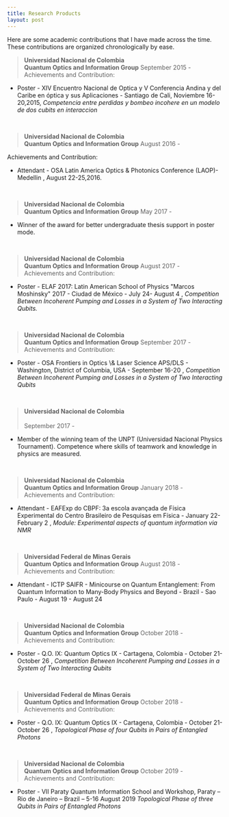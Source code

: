 ```yaml
---
title: Research Products
layout: post
---
```

<p>
  Here are some academic contributions that I have made across the time. These contributions are organized chronologically by ease.
</p>


><strong>Universidad Nacional de Colombia</strong><br>
<strong>Quantum Optics and Information Group</strong>                   September 2015 -<br>
Achievements and Contribution:
<ul>
  <li> Poster - XIV Encuentro Nacional de Optica y V Conferencia Andina y del Caribe en óptica y sus Aplicaciones - Santiago de Cali, Noviembre 16-20,2015, <em>Competencia entre perdidas y bombeo incohere en un modelo de dos cubits en interaccion</em> </li>
</ul><br>
 
><strong> Universidad Nacional de Colombia</strong><br>
<strong>Quantum Optics and Information Group</strong>     August 2016 -<br>

Achievements and Contribution:
<ul>
 <li> Attendant - OSA Latin America Optics & Photonics Conference (LAOP)- Medellin , August 22-25,2016. </li>
</ul><br>
 
><strong>Universidad Nacional de Colombia</strong><br> 
<strong>Quantum Optics and Information Group</strong>     May 2017 -<br>
<ul>
 <li> Winner of the award for better undergraduate thesis support in poster mode. </li>
</ul> <br>
 
><strong>Universidad Nacional de Colombia</strong><br> 
<strong>Quantum Optics and Information Group</strong>     August 2017 -<br>
Achievements and Contribution:
<ul>
 <li> Poster - ELAF 2017: Latin American School of Physics "Marcos Moshinsky" 2017 - Ciudad de México - July 24- August 4 , <em>Competition Between Incoherent Pumping and Losses in a System of Two Interacting Qubits.</em></li>
</ul><br>

><strong>Universidad Nacional de Colombia</strong><br> 
<strong>Quantum Optics and Information Group</strong>     September 2017 -<br>
Achievements and Contribution:
<ul>
 <li> Poster - OSA Frontiers in Optics \& Laser Science APS/DLS -  Washington, District of Columbia, USA - September 16-20 , <em>Competition Between Incoherent Pumping and Losses in a System of Two Interacting Qubits</em></li>
</ul><br>
 

><strong>Universidad Nacional de Colombia</strong><br>  
        September 2017 -<br>
<ul>
 <li> Member of the winning team of the UNPT (Universidad Nacional Physics Tournament). Competence where skills of teamwork and knowledge in physics are measured.</li> 
</ul><br>

><strong>Universidad Nacional de Colombia</strong><br> 
<strong>Quantum Optics and Information Group</strong>     January 2018  -<br>
Achievements and Contribution:
<ul>
 <li> Attendant - EAFExp do CBPF: 3a escola avançada de Física Experimental do Centro Brasileiro de Pesquisas em Física - January 22- February 2 , <em>Module: Experimental aspects of quantum information via NMR</em></li>
</ul><br>


><strong>Universidad Federal de Minas Gerais</strong><br> 
<strong>Quantum Optics and Information Group</strong>     August 2018 -<br>
Achievements and Contribution:
<ul>
 <li> Attendant - ICTP SAIFR - Minicourse on Quantum Entanglement: From Quantum Information to Many-Body Physics and Beyond - Brazil - Sao Paulo - August 19 - August 24 </li>
</ul><br>


><strong>Universidad Nacional de Colombia</strong><br> 
<strong>Quantum Optics and Information Group</strong>     October 2018  -<br>
Achievements and Contribution:
<ul>
 <li> Poster - Q.O. IX: Quantum Optics IX - Cartagena, Colombia - October 21-October 26 , <em>Competition Between Incoherent Pumping and Losses in a System of Two Interacting Qubits</em></li>
</ul><br>
 
 
><strong>Universidad Federal de Minas Gerais</strong><br> 
<strong>Quantum Optics and Information Group</strong>     October 2018  -<br>
Achievements and Contribution:
<ul>
 <li> Poster - Q.O. IX: Quantum Optics IX - Cartagena, Colombia - October 21-October 26 , <em>Topological Phase of four Qubits in Pairs of Entangled Photons</em></li>
</ul><br>


><strong>Universidad Nacional de Colombia</strong><br> 
<strong>Quantum Optics and Information Group</strong>     October 2019  -<br>
Achievements and Contribution:
<ul>
 <li> Poster - VII Paraty Quantum Information School and Workshop, Paraty – Rio de Janeiro – Brazil – 5-16 August 2019 <em>Topological Phase of three Qubits in Pairs of Entangled Photons</em></li>
</ul>

